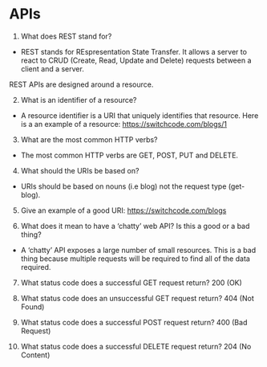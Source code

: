 # APIs

1. What does REST stand for?
- REST stands for REspresentation State Transfer. It allows a server to react to CRUD (Create, Read, Update and Delete) requests between a client and a server.

REST APIs are designed around a resource.

2. What is an identifier of a resource? 
- A resource identifier is a URI that uniquely identifies that resource. Here is a an example of a resource: https://switchcode.com/blogs/1


3. What are the most common HTTP verbs?
- The most common HTTP verbs are GET, POST, PUT and DELETE.


4. What should the URIs be based on? 
- URIs should be based on nouns (i.e blog) not the request type (get-blog). 

5. Give an example of a good URI: https://switchcode.com/blogs


6. What does it mean to have a ‘chatty’ web API? Is this a good or a bad thing?
- A ‘chatty’  API exposes a large number of small resources. This is a bad thing because multiple requests will be required to find all of the data required.

7. What status code does a successful GET request return?  200 (OK)

8. What status code does an unsuccessful GET request return?  404 (Not Found)

9. What status code does a successful POST request return?  400 (Bad Request)

10. What status code does a successful DELETE request return?  204 (No Content)